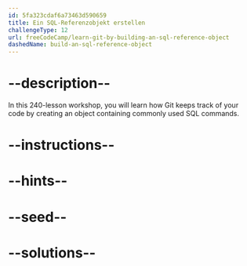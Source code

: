 ```yaml
---
id: 5fa323cdaf6a73463d590659
title: Ein SQL-Referenzobjekt erstellen
challengeType: 12
url: freeCodeCamp/learn-git-by-building-an-sql-reference-object
dashedName: build-an-sql-reference-object
---
```


# --description--

In this 240-lesson workshop, you will learn how Git keeps track of your code by creating an object containing commonly used SQL commands.

# --instructions--

# --hints--

# --seed--

# --solutions--
